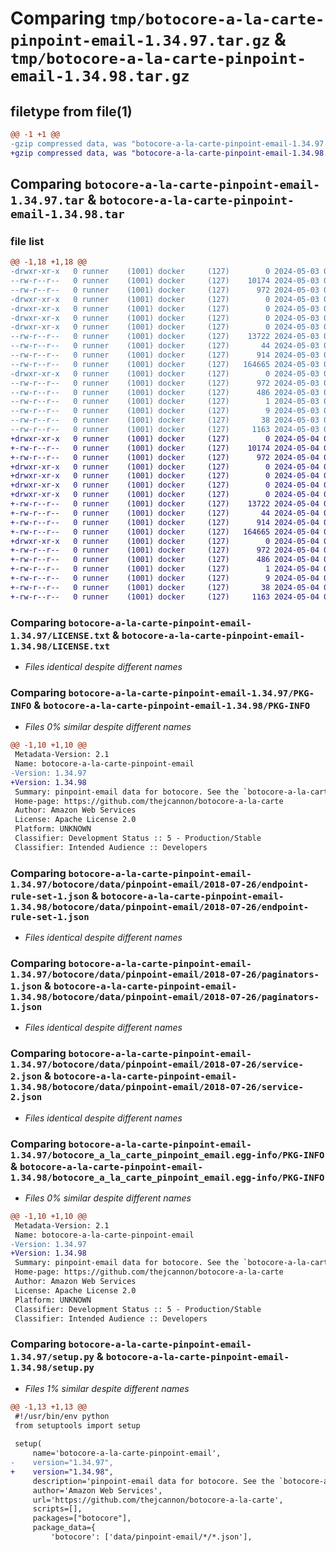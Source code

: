 # Comparing `tmp/botocore-a-la-carte-pinpoint-email-1.34.97.tar.gz` & `tmp/botocore-a-la-carte-pinpoint-email-1.34.98.tar.gz`

## filetype from file(1)

```diff
@@ -1 +1 @@
-gzip compressed data, was "botocore-a-la-carte-pinpoint-email-1.34.97.tar", last modified: Fri May  3 01:04:49 2024, max compression
+gzip compressed data, was "botocore-a-la-carte-pinpoint-email-1.34.98.tar", last modified: Sat May  4 01:01:35 2024, max compression
```

## Comparing `botocore-a-la-carte-pinpoint-email-1.34.97.tar` & `botocore-a-la-carte-pinpoint-email-1.34.98.tar`

### file list

```diff
@@ -1,18 +1,18 @@
-drwxr-xr-x   0 runner    (1001) docker     (127)        0 2024-05-03 01:04:49.291506 botocore-a-la-carte-pinpoint-email-1.34.97/
--rw-r--r--   0 runner    (1001) docker     (127)    10174 2024-05-03 01:04:49.000000 botocore-a-la-carte-pinpoint-email-1.34.97/LICENSE.txt
--rw-r--r--   0 runner    (1001) docker     (127)      972 2024-05-03 01:04:49.291506 botocore-a-la-carte-pinpoint-email-1.34.97/PKG-INFO
-drwxr-xr-x   0 runner    (1001) docker     (127)        0 2024-05-03 01:04:49.287506 botocore-a-la-carte-pinpoint-email-1.34.97/botocore/
-drwxr-xr-x   0 runner    (1001) docker     (127)        0 2024-05-03 01:04:49.287506 botocore-a-la-carte-pinpoint-email-1.34.97/botocore/data/
-drwxr-xr-x   0 runner    (1001) docker     (127)        0 2024-05-03 01:04:49.287506 botocore-a-la-carte-pinpoint-email-1.34.97/botocore/data/pinpoint-email/
-drwxr-xr-x   0 runner    (1001) docker     (127)        0 2024-05-03 01:04:49.287506 botocore-a-la-carte-pinpoint-email-1.34.97/botocore/data/pinpoint-email/2018-07-26/
--rw-r--r--   0 runner    (1001) docker     (127)    13722 2024-05-03 01:04:25.000000 botocore-a-la-carte-pinpoint-email-1.34.97/botocore/data/pinpoint-email/2018-07-26/endpoint-rule-set-1.json
--rw-r--r--   0 runner    (1001) docker     (127)       44 2024-05-03 01:04:25.000000 botocore-a-la-carte-pinpoint-email-1.34.97/botocore/data/pinpoint-email/2018-07-26/examples-1.json
--rw-r--r--   0 runner    (1001) docker     (127)      914 2024-05-03 01:04:25.000000 botocore-a-la-carte-pinpoint-email-1.34.97/botocore/data/pinpoint-email/2018-07-26/paginators-1.json
--rw-r--r--   0 runner    (1001) docker     (127)   164665 2024-05-03 01:04:25.000000 botocore-a-la-carte-pinpoint-email-1.34.97/botocore/data/pinpoint-email/2018-07-26/service-2.json
-drwxr-xr-x   0 runner    (1001) docker     (127)        0 2024-05-03 01:04:49.291506 botocore-a-la-carte-pinpoint-email-1.34.97/botocore_a_la_carte_pinpoint_email.egg-info/
--rw-r--r--   0 runner    (1001) docker     (127)      972 2024-05-03 01:04:49.000000 botocore-a-la-carte-pinpoint-email-1.34.97/botocore_a_la_carte_pinpoint_email.egg-info/PKG-INFO
--rw-r--r--   0 runner    (1001) docker     (127)      486 2024-05-03 01:04:49.000000 botocore-a-la-carte-pinpoint-email-1.34.97/botocore_a_la_carte_pinpoint_email.egg-info/SOURCES.txt
--rw-r--r--   0 runner    (1001) docker     (127)        1 2024-05-03 01:04:49.000000 botocore-a-la-carte-pinpoint-email-1.34.97/botocore_a_la_carte_pinpoint_email.egg-info/dependency_links.txt
--rw-r--r--   0 runner    (1001) docker     (127)        9 2024-05-03 01:04:49.000000 botocore-a-la-carte-pinpoint-email-1.34.97/botocore_a_la_carte_pinpoint_email.egg-info/top_level.txt
--rw-r--r--   0 runner    (1001) docker     (127)       38 2024-05-03 01:04:49.291506 botocore-a-la-carte-pinpoint-email-1.34.97/setup.cfg
--rw-r--r--   0 runner    (1001) docker     (127)     1163 2024-05-03 01:04:49.000000 botocore-a-la-carte-pinpoint-email-1.34.97/setup.py
+drwxr-xr-x   0 runner    (1001) docker     (127)        0 2024-05-04 01:01:35.174214 botocore-a-la-carte-pinpoint-email-1.34.98/
+-rw-r--r--   0 runner    (1001) docker     (127)    10174 2024-05-04 01:01:34.000000 botocore-a-la-carte-pinpoint-email-1.34.98/LICENSE.txt
+-rw-r--r--   0 runner    (1001) docker     (127)      972 2024-05-04 01:01:35.174214 botocore-a-la-carte-pinpoint-email-1.34.98/PKG-INFO
+drwxr-xr-x   0 runner    (1001) docker     (127)        0 2024-05-04 01:01:35.174214 botocore-a-la-carte-pinpoint-email-1.34.98/botocore/
+drwxr-xr-x   0 runner    (1001) docker     (127)        0 2024-05-04 01:01:35.174214 botocore-a-la-carte-pinpoint-email-1.34.98/botocore/data/
+drwxr-xr-x   0 runner    (1001) docker     (127)        0 2024-05-04 01:01:35.174214 botocore-a-la-carte-pinpoint-email-1.34.98/botocore/data/pinpoint-email/
+drwxr-xr-x   0 runner    (1001) docker     (127)        0 2024-05-04 01:01:35.174214 botocore-a-la-carte-pinpoint-email-1.34.98/botocore/data/pinpoint-email/2018-07-26/
+-rw-r--r--   0 runner    (1001) docker     (127)    13722 2024-05-04 01:01:11.000000 botocore-a-la-carte-pinpoint-email-1.34.98/botocore/data/pinpoint-email/2018-07-26/endpoint-rule-set-1.json
+-rw-r--r--   0 runner    (1001) docker     (127)       44 2024-05-04 01:01:11.000000 botocore-a-la-carte-pinpoint-email-1.34.98/botocore/data/pinpoint-email/2018-07-26/examples-1.json
+-rw-r--r--   0 runner    (1001) docker     (127)      914 2024-05-04 01:01:11.000000 botocore-a-la-carte-pinpoint-email-1.34.98/botocore/data/pinpoint-email/2018-07-26/paginators-1.json
+-rw-r--r--   0 runner    (1001) docker     (127)   164665 2024-05-04 01:01:11.000000 botocore-a-la-carte-pinpoint-email-1.34.98/botocore/data/pinpoint-email/2018-07-26/service-2.json
+drwxr-xr-x   0 runner    (1001) docker     (127)        0 2024-05-04 01:01:35.174214 botocore-a-la-carte-pinpoint-email-1.34.98/botocore_a_la_carte_pinpoint_email.egg-info/
+-rw-r--r--   0 runner    (1001) docker     (127)      972 2024-05-04 01:01:35.000000 botocore-a-la-carte-pinpoint-email-1.34.98/botocore_a_la_carte_pinpoint_email.egg-info/PKG-INFO
+-rw-r--r--   0 runner    (1001) docker     (127)      486 2024-05-04 01:01:35.000000 botocore-a-la-carte-pinpoint-email-1.34.98/botocore_a_la_carte_pinpoint_email.egg-info/SOURCES.txt
+-rw-r--r--   0 runner    (1001) docker     (127)        1 2024-05-04 01:01:35.000000 botocore-a-la-carte-pinpoint-email-1.34.98/botocore_a_la_carte_pinpoint_email.egg-info/dependency_links.txt
+-rw-r--r--   0 runner    (1001) docker     (127)        9 2024-05-04 01:01:35.000000 botocore-a-la-carte-pinpoint-email-1.34.98/botocore_a_la_carte_pinpoint_email.egg-info/top_level.txt
+-rw-r--r--   0 runner    (1001) docker     (127)       38 2024-05-04 01:01:35.174214 botocore-a-la-carte-pinpoint-email-1.34.98/setup.cfg
+-rw-r--r--   0 runner    (1001) docker     (127)     1163 2024-05-04 01:01:34.000000 botocore-a-la-carte-pinpoint-email-1.34.98/setup.py
```

### Comparing `botocore-a-la-carte-pinpoint-email-1.34.97/LICENSE.txt` & `botocore-a-la-carte-pinpoint-email-1.34.98/LICENSE.txt`

 * *Files identical despite different names*

### Comparing `botocore-a-la-carte-pinpoint-email-1.34.97/PKG-INFO` & `botocore-a-la-carte-pinpoint-email-1.34.98/PKG-INFO`

 * *Files 0% similar despite different names*

```diff
@@ -1,10 +1,10 @@
 Metadata-Version: 2.1
 Name: botocore-a-la-carte-pinpoint-email
-Version: 1.34.97
+Version: 1.34.98
 Summary: pinpoint-email data for botocore. See the `botocore-a-la-carte` package for more info.
 Home-page: https://github.com/thejcannon/botocore-a-la-carte
 Author: Amazon Web Services
 License: Apache License 2.0
 Platform: UNKNOWN
 Classifier: Development Status :: 5 - Production/Stable
 Classifier: Intended Audience :: Developers
```

### Comparing `botocore-a-la-carte-pinpoint-email-1.34.97/botocore/data/pinpoint-email/2018-07-26/endpoint-rule-set-1.json` & `botocore-a-la-carte-pinpoint-email-1.34.98/botocore/data/pinpoint-email/2018-07-26/endpoint-rule-set-1.json`

 * *Files identical despite different names*

### Comparing `botocore-a-la-carte-pinpoint-email-1.34.97/botocore/data/pinpoint-email/2018-07-26/paginators-1.json` & `botocore-a-la-carte-pinpoint-email-1.34.98/botocore/data/pinpoint-email/2018-07-26/paginators-1.json`

 * *Files identical despite different names*

### Comparing `botocore-a-la-carte-pinpoint-email-1.34.97/botocore/data/pinpoint-email/2018-07-26/service-2.json` & `botocore-a-la-carte-pinpoint-email-1.34.98/botocore/data/pinpoint-email/2018-07-26/service-2.json`

 * *Files identical despite different names*

### Comparing `botocore-a-la-carte-pinpoint-email-1.34.97/botocore_a_la_carte_pinpoint_email.egg-info/PKG-INFO` & `botocore-a-la-carte-pinpoint-email-1.34.98/botocore_a_la_carte_pinpoint_email.egg-info/PKG-INFO`

 * *Files 0% similar despite different names*

```diff
@@ -1,10 +1,10 @@
 Metadata-Version: 2.1
 Name: botocore-a-la-carte-pinpoint-email
-Version: 1.34.97
+Version: 1.34.98
 Summary: pinpoint-email data for botocore. See the `botocore-a-la-carte` package for more info.
 Home-page: https://github.com/thejcannon/botocore-a-la-carte
 Author: Amazon Web Services
 License: Apache License 2.0
 Platform: UNKNOWN
 Classifier: Development Status :: 5 - Production/Stable
 Classifier: Intended Audience :: Developers
```

### Comparing `botocore-a-la-carte-pinpoint-email-1.34.97/setup.py` & `botocore-a-la-carte-pinpoint-email-1.34.98/setup.py`

 * *Files 1% similar despite different names*

```diff
@@ -1,13 +1,13 @@
 #!/usr/bin/env python
 from setuptools import setup
 
 setup(
     name='botocore-a-la-carte-pinpoint-email',
-    version="1.34.97",
+    version="1.34.98",
     description='pinpoint-email data for botocore. See the `botocore-a-la-carte` package for more info.',
     author='Amazon Web Services',
     url='https://github.com/thejcannon/botocore-a-la-carte',
     scripts=[],
     packages=["botocore"],
     package_data={
         'botocore': ['data/pinpoint-email/*/*.json'],
```

